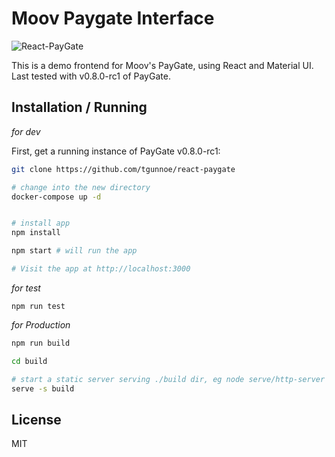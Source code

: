 # Moov Paygate Interface

![React-PayGate](https://.gif)

This is a demo frontend for Moov's PayGate, using React and Material UI.  Last tested with v0.8.0-rc1 of PayGate.



## Installation / Running

_for dev_

First, get a running instance of PayGate v0.8.0-rc1:

```sh
git clone https://github.com/tgunnoe/react-paygate

# change into the new directory
docker-compose up -d


# install app
npm install

npm start # will run the app

# Visit the app at http://localhost:3000
```

_for test_

```
npm run test
```

_for Production_

```sh
npm run build

cd build

# start a static server serving ./build dir, eg node serve/http-server or serve in express using express.static
serve -s build
```
## License

MIT
